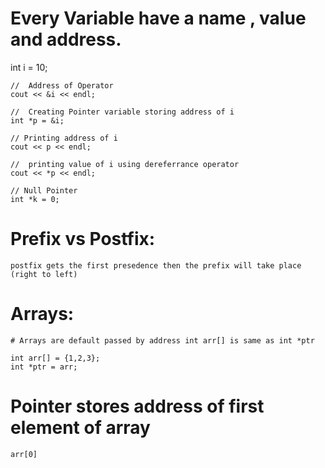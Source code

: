 # Every Variable have a name , value and address.

int i = 10;

    //  Address of Operator
    cout << &i << endl;

    //  Creating Pointer variable storing address of i
    int *p = &i;

    // Printing address of i
    cout << p << endl;

    //  printing value of i using dereferrance operator
    cout << *p << endl;

    // Null Pointer
    int *k = 0;


# Prefix vs Postfix:
    postfix gets the first presedence then the prefix will take place (right to left)

# Arrays:
    # Arrays are default passed by address int arr[] is same as int *ptr

    int arr[] = {1,2,3};
    int *ptr = arr;

   # Pointer stores address of first element of array 
    arr[0]
